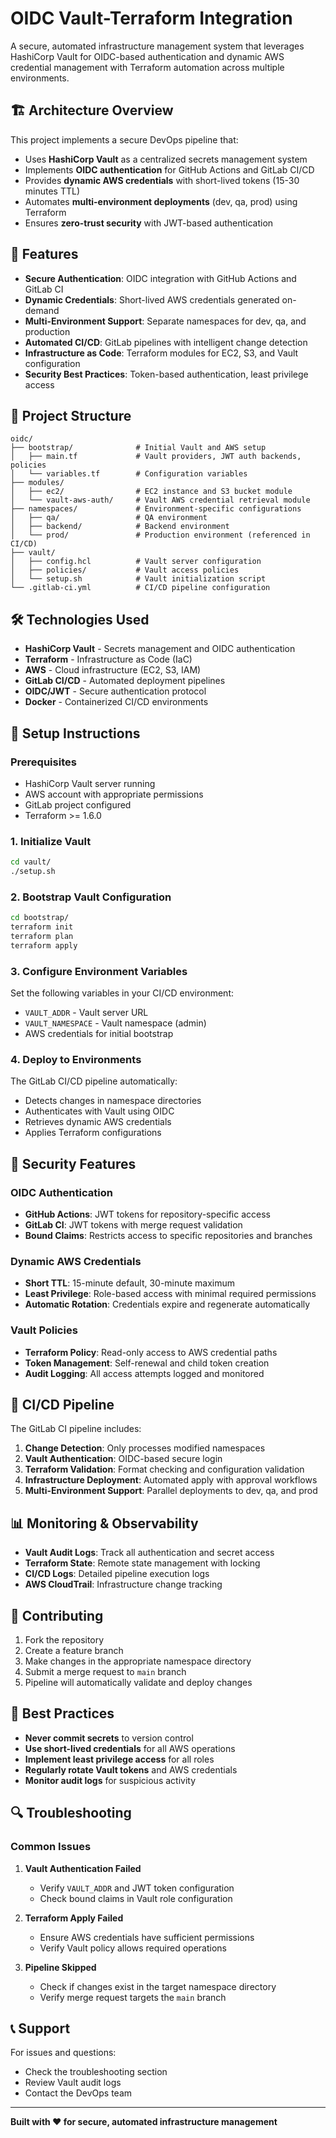 # OIDC Vault-Terraform Integration

A secure, automated infrastructure management system that leverages HashiCorp Vault for OIDC-based authentication and dynamic AWS credential management with Terraform automation across multiple environments.

## 🏗️ Architecture Overview

This project implements a secure DevOps pipeline that:
- Uses **HashiCorp Vault** as a centralized secrets management system
- Implements **OIDC authentication** for GitHub Actions and GitLab CI/CD
- Provides **dynamic AWS credentials** with short-lived tokens (15-30 minutes TTL)
- Automates **multi-environment deployments** (dev, qa, prod) using Terraform
- Ensures **zero-trust security** with JWT-based authentication

## 🚀 Features

- **Secure Authentication**: OIDC integration with GitHub Actions and GitLab CI
- **Dynamic Credentials**: Short-lived AWS credentials generated on-demand
- **Multi-Environment Support**: Separate namespaces for dev, qa, and production
- **Automated CI/CD**: GitLab pipelines with intelligent change detection
- **Infrastructure as Code**: Terraform modules for EC2, S3, and Vault configuration
- **Security Best Practices**: Token-based authentication, least privilege access

## 📁 Project Structure

```
oidc/
├── bootstrap/              # Initial Vault and AWS setup
│   ├── main.tf             # Vault providers, JWT auth backends, policies
│   └── variables.tf        # Configuration variables
├── modules/
│   ├── ec2/                # EC2 instance and S3 bucket module
│   └── vault-aws-auth/     # Vault AWS credential retrieval module
├── namespaces/             # Environment-specific configurations
│   ├── qa/                 # QA environment
│   ├── backend/            # Backend environment
│   └── prod/               # Production environment (referenced in CI/CD)
├── vault/
│   ├── config.hcl          # Vault server configuration
│   ├── policies/           # Vault access policies
│   └── setup.sh            # Vault initialization script
└── .gitlab-ci.yml          # CI/CD pipeline configuration
```

## 🛠️ Technologies Used

- **HashiCorp Vault** - Secrets management and OIDC authentication
- **Terraform** - Infrastructure as Code (IaC)
- **AWS** - Cloud infrastructure (EC2, S3, IAM)
- **GitLab CI/CD** - Automated deployment pipelines
- **OIDC/JWT** - Secure authentication protocol
- **Docker** - Containerized CI/CD environments

## 🔧 Setup Instructions

### Prerequisites

- HashiCorp Vault server running
- AWS account with appropriate permissions
- GitLab project configured
- Terraform >= 1.6.0

### 1. Initialize Vault

```bash
cd vault/
./setup.sh
```

### 2. Bootstrap Vault Configuration

```bash
cd bootstrap/
terraform init
terraform plan
terraform apply
```

### 3. Configure Environment Variables

Set the following variables in your CI/CD environment:
- `VAULT_ADDR` - Vault server URL
- `VAULT_NAMESPACE` - Vault namespace (admin)
- AWS credentials for initial bootstrap

### 4. Deploy to Environments

The GitLab CI/CD pipeline automatically:
- Detects changes in namespace directories
- Authenticates with Vault using OIDC
- Retrieves dynamic AWS credentials
- Applies Terraform configurations

## 🔐 Security Features

### OIDC Authentication
- **GitHub Actions**: JWT tokens for repository-specific access
- **GitLab CI**: JWT tokens with merge request validation
- **Bound Claims**: Restricts access to specific repositories and branches

### Dynamic AWS Credentials
- **Short TTL**: 15-minute default, 30-minute maximum
- **Least Privilege**: Role-based access with minimal required permissions
- **Automatic Rotation**: Credentials expire and regenerate automatically

### Vault Policies
- **Terraform Policy**: Read-only access to AWS credential paths
- **Token Management**: Self-renewal and child token creation
- **Audit Logging**: All access attempts logged and monitored

## 🚦 CI/CD Pipeline

The GitLab CI pipeline includes:

1. **Change Detection**: Only processes modified namespaces
2. **Vault Authentication**: OIDC-based secure login
3. **Terraform Validation**: Format checking and configuration validation
4. **Infrastructure Deployment**: Automated apply with approval workflows
5. **Multi-Environment Support**: Parallel deployments to dev, qa, and prod

## 📊 Monitoring & Observability

- **Vault Audit Logs**: Track all authentication and secret access
- **Terraform State**: Remote state management with locking
- **CI/CD Logs**: Detailed pipeline execution logs
- **AWS CloudTrail**: Infrastructure change tracking

## 🤝 Contributing

1. Fork the repository
2. Create a feature branch
3. Make changes in the appropriate namespace directory
4. Submit a merge request to `main` branch
5. Pipeline will automatically validate and deploy changes

## 📝 Best Practices

- **Never commit secrets** to version control
- **Use short-lived credentials** for all AWS operations
- **Implement least privilege access** for all roles
- **Regularly rotate Vault tokens** and AWS credentials
- **Monitor audit logs** for suspicious activity

## 🔍 Troubleshooting

### Common Issues

1. **Vault Authentication Failed**
   - Verify `VAULT_ADDR` and JWT token configuration
   - Check bound claims in Vault role configuration

2. **Terraform Apply Failed**
   - Ensure AWS credentials have sufficient permissions
   - Verify Vault policy allows required operations

3. **Pipeline Skipped**
   - Check if changes exist in the target namespace directory
   - Verify merge request targets the `main` branch

## 📞 Support

For issues and questions:
- Check the troubleshooting section
- Review Vault audit logs
- Contact the DevOps team

---

**Built with ❤️ for secure, automated infrastructure management**
